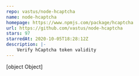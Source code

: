 ```yaml
---
repo: vastus/node-hcaptcha
name: node-hcaptcha
homepage: https://www.npmjs.com/package/hcaptcha
url: https://github.com/vastus/node-hcaptcha
stars: 97
starredAt: 2020-10-05T18:28:12Z
description: |-
    Verify hCaptcha token validity
---
```


[object Object]
